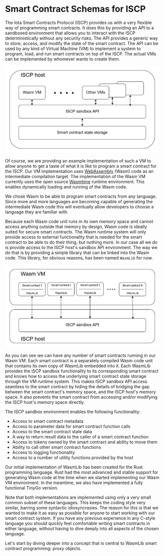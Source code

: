 # Smart Contract Schemas for ISCP

The Iota Smart Contracts Protocol (ISCP) provides us with a very flexible way of
programming smart contracts. It does this by providing an API to a sandboxed environment
that allows you to interact with the ISCP deterministically without any security risks.
The API provides a generic way to store, access, and modify the state of the smart
contract. The API can be used by any kind of Virtual Machine (VM) to implement a system to
program, load, and run smart contracts on top of the ISCP. The actual VMs can be
implemented by whomever wants to create them.

![Wasp node image](img/IscpHost.png)

Of course, we are providing an example implementation of such a VM to allow anyone to get
a taste of what it is like to program a smart contract for the ISCP. Our VM implementation
uses [WebAssembly](https://webassembly.org/) (Wasm) code as an intermediate compilation
target. The implementation of the Wasm VM currently uses the open
source [Wasmtime](https://wasmtime.dev/) runtime environment. This enables dynamically
loading and running of the Wasm code.

We chose Wasm to be able to program smart contracts from any language. Since more and more
languages are becoming capable of generating the intermediate Wasm code this will
eventually allow developers to choose a language they are familiar with.

Because each Wasm code unit runs in its own memory space and cannot access anything
outside that memory by design, Wasm code is ideally suited for secure smart contracts. The
Wasm runtime system will only provide access to external functionality that is needed for
the smart contract to be able to do their thing, but nothing more. In our case all we do
is provide access to the ISCP host's sandbox API environment. The way we do that is by
providing a simple library that can be linked into the Wasm code. This library, for
obvious reasons, has been named `WasmLib` for now.

![Wasm VM image](img/WasmVM.png)

As you can see we can have any number of smart contracts running in our Wasm VM. Each
smart contract is a separately compiled Wasm code unit that contains its own copy of
WasmLib embedded into it. Each WasmLib provides the ISCP sandbox functionality to its
corresponding smart contract and knows how to access the underlying smart contract state
storage through the VM runtime system. This makes ISCP sandbox API access seamless to the
smart contract by hiding the details of bridging the gap between the smart contract's
memory space, and the ISCP host's memory space. It also prevents the smart contract from
accessing and/or modifying the ISCP host's memory space directly.

The ISCP sandbox environment enables the following functionality:

- Access to smart contract metadata
- Access to parameter data for smart contract function calls
- Access to the smart contract state data
- A way to return result data to the caller of a smart contract function
- Access to tokens owned by the smart contract and ability to move them
- Ability to call other smart contract functions
- Access to logging functionality
- Access to a number of utility functions provided by the host

Our initial implementation of WasmLib has been created for the Rust programming language.
Rust had the most advanced and stable support for generating Wasm code at the time when we
started implementing our Wasm VM environment. In the meantime, we also have implemented a
fully functional TinyGo version.

Note that both implementations are implemented using only a very small common subset of
these languages. This keeps the coding style very similar, barring some syntactic
idiosyncrasies. The reason for this is that we wanted to make it as easy as possible for
anyone to start working with our smart contract system. If you have any previous
experience in any C-style language you should quickly feel comfortable writing smart
contracts in either language, without having to dive deeply into all aspects of the chosen
language.

Let's start by diving deeper into a concept that is central to WasmLib smart contract
programming: proxy objects.
